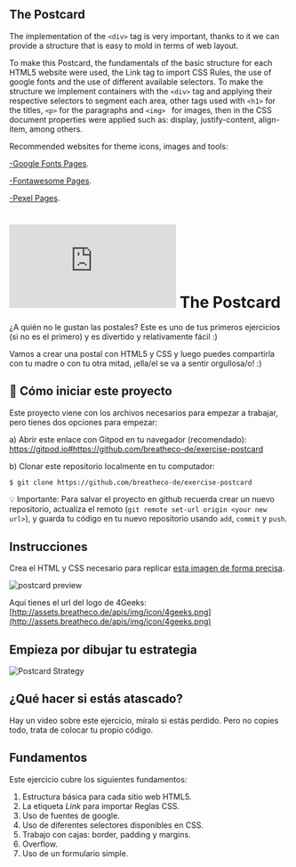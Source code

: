 ## The Postcard

The implementation of the `<div>` tag is very important, thanks to it we can provide a structure that is easy to mold in terms of web layout.

To make this Postcard, the fundamentals of the basic structure for each HTML5 website were used, the Link tag to import CSS Rules, the use of google fonts and the use of different available selectors. To make the structure we implement containers with the `<div>` tag and applying their respective selectors to segment each area, other tags used with `<h1>` for the titles, `<p>` for the paragraphs and `<img> ` for images, then in the CSS document properties were applied such as: display, justify-content, align-item, among others.

Recommended websites for theme icons, images and tools:

[-Google Fonts Pages](https://fonts.google.com/).

[-Fontawesome Pages](https://fontawesome.com/).

[-Pexel Pages](https://www.pexels.com/es-es/).

# ![alt text](https://assets.breatheco.de/apis/img/images.php?blob&random&cat=icon&tags=breathecode,32)  The Postcard

¿A quién no le gustan las postales? Este es uno de tus primeros ejercicios (si no es el primero) y es divertido y relativamente fácil :)

Vamos a crear una postal con HTML5 y CSS y luego puedes compartirla con tu madre o con tu otra mitad, ¡ella/el se va a sentir orgullosa/o! :)

## 🌱  Cómo iniciar este proyecto

Este proyecto viene con los archivos necesarios para empezar a trabajar, pero tienes dos opciones para empezar:

a) Abrir este enlace con Gitpod en tu navegador (recomendado): https://gitpod.io#https://github.com/breatheco-de/exercise-postcard

b) Clonar este repositorio localmente en tu computador:
```sh
$ git clone https://github.com/breatheco-de/exercise-postcard
```

💡 Importante: Para salvar el proyecto en github recuerda crear un nuevo repositorio, actualiza el remoto (`git remote set-url origin <your new url>`), y guarda tu código en tu nuevo repositorio usando `add`, `commit` y `push`.

## Instrucciones

Crea el HTML y CSS necesario para replicar [esta imagen de forma precisa](https://raw.githubusercontent.com/breatheco-de/exercise-postcard/main/.learn/assets/preview.png).

![postcard preview](https://github.com/breatheco-de/exercise-postcard/blob/main/.learn/assets/preview.png?raw=true)

Aquí tienes el url del logo de 4Geeks: [http://assets.breatheco.de/apis/img/icon/4geeks.png](http://assets.breatheco.de/apis/img/icon/4geeks.png)

## Empieza por dibujar tu estrategia

![Postcard Strategy](https://github.com/breatheco-de/exercise-postcard/blob/main/.learn/assets/strategy.gif?raw=true)

## ¿Qué hacer si estás atascado?

Hay un video sobre este ejercicio, míralo si estás perdido. Pero no copies todo, trata de colocar tu propio código.

## Fundamentos
Este ejercicio cubre los siguientes fundamentos:
1. Estructura básica para cada sitio web HTML5.
2. La etiqueta *Link* para importar Reglas CSS.
3. Uso de fuentes de google.
3. Uso de diferentes selectores disponibles en CSS.
4. Trabajo con cajas: border, padding y margins.
5. Overflow.
6. Uso de un formulario simple.
